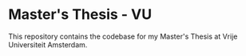 # Master's Thesis - VU

This repository contains the codebase for my Master's Thesis at Vrije Universiteit Amsterdam.